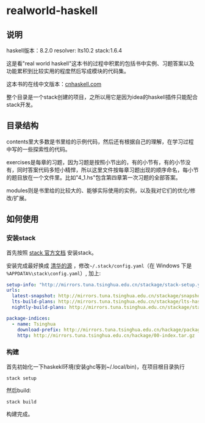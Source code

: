 # realworld-haskell

## 说明
haskell版本：8.2.0
resolver: lts10.2
stack:1.6.4

这是看"real world haskell"这本书的过程中积累的包括书中实例、习题答案以及功能累积到比较实用的程度然后写成模块的代码集。

这本书的在线中文版本：[cnhaskell.com](cnhaskell.com)

整个目录是一个stack创建的项目，之所以用它是因为idea的haskell插件只能配合stack开发。

## 目录结构
contents里大多数是书里给的示例代码，然后还有根据自己的理解，在学习过程中写的一些探索性的代码。

exercises是每章的习题，因为习题是按照小节出的，有的小节有，有的小节没有，同时答案代码多短小精悍，所以这里文件按每章习题出现的顺序命名，每小节的题目放在一个文件里。比如"4_1.hs"包含第四章第一次习题的全部答案。

modules则是书里给的比较大的、能够实际使用的实例，以及我对它们的优化/修改/扩展。

## 如何使用
### 安装stack
首先按照 [stack 官方文档](https://docs.haskellstack.org/en/stable/README/) 安装stack。

安装完成最好换成 [清华的源](https://mirrors.tuna.tsinghua.edu.cn/help/stackage/) ，修改`~/.stack/config.yaml`（在 Windows 下是 `%APPDATA%\stack\config.yaml`）, 加上:
```yml
setup-info: "http://mirrors.tuna.tsinghua.edu.cn/stackage/stack-setup.yaml"
urls:
  latest-snapshot: http://mirrors.tuna.tsinghua.edu.cn/stackage/snapshots.json
  lts-build-plans: http://mirrors.tuna.tsinghua.edu.cn/stackage/lts-haskell/
  nightly-build-plans: http://mirrors.tuna.tsinghua.edu.cn/stackage/stackage-nightly/

package-indices:
  - name: Tsinghua
    download-prefix: http://mirrors.tuna.tsinghua.edu.cn/hackage/package/
    http: http://mirrors.tuna.tsinghua.edu.cn/hackage/00-index.tar.gz
```
### 构建
首先初始化一下haskekl环境(安装ghc等到~/.local/bin)，在项目根目录执行
```
stack setup
```
然后build:
```
stack build
```
构建完成。
